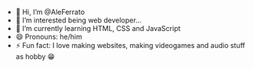 - 👋 Hi, I’m @AleFerrato
- 👀 I’m interested being web developer...
- 🌱 I’m currently learning HTML, CSS and JavaScript
- 😄 Pronouns: he/him
- ⚡ Fun fact: I love making websites, making videogames and audio stuff as hobby 😁 

<!---
AleFerrato/AleFerrato is a ✨ special ✨ repository because its `README.md` (this file) appears on your GitHub profile.
You can click the Preview link to take a look at your changes.
--->
